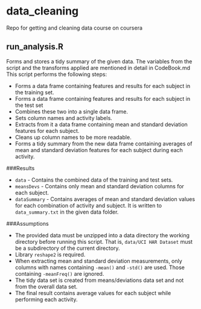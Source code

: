 data_cleaning
=============

Repo for getting and cleaning data course on coursera

run_analysis.R
--------------
Forms and stores a tidy summary of the given data. The variables from the script and the transforms applied are mentioned in detail in CodeBook.md
This script performs the following steps:
* Forms a data frame containing features and results for each subject in the training set.
* Forms a data frame containing features and results for each subject in the test set
* Combines these two into a single data frame.
* Sets column names and activity labels.
* Extracts from it a data frame containing mean and standard deviation features for each subject.
* Cleans up column names to be more readable.
* Forms a tidy summary from the new data frame containing averages of mean and standard deviation features for each subject during each activity.

###Results
* `data` - Contains the combined data of the training and test sets.
* `meansDevs` - Contains only mean and standard deviation columns for each subject.
* `dataSummary` - Contains averages of mean and standard deviation values for each combination of activity and subject. It is written to `data_summary.txt` in the given data folder.

###Assumptions
* The provided data must be unzipped into a data directory the working directory before running this script. That is, `data/UCI HAR Dataset` must be a subdirectory of the current directory.
* Library `reshape2` is required.
* When extracting mean and standard deviation measurements, only columns with names containing `-mean()` and `-std()` are used. Those containing `-meanFreq()` are ignored.
* The tidy data set is created from means/deviations data set and not from the overall data set.
* The final result contains average values for each subject while performing each activity.
